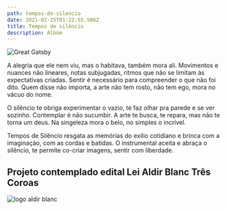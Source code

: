 ```yaml
---
path: tempos-de-silencio
date: 2021-02-25T01:22:55.506Z
title: Tempos de silêncio
description: Albúm
---
```

![Great Gatsby](/../assets/capa.jpg "Capa album")


A alegria que ele nem viu, mas o habitava, também mora ali. Movimentos e nuances não lineares, notas subjugadas, ritmos que não se limitam às expectativas criadas. Sentir é necessário para compreender o que não foi dito. Quem disse não importa, a arte não tem rosto, não tem ego, mora no vácuo do nome.

O silêncio te obriga experimentar o vazio, te faz olhar pra parede e se ver sozinho. Contemplar é não sucumbir. A arte te busca, te repara, mas não te torna um deus. Na singeleza mora o belo, no simples o incrível.

Tempos de Silêncio resgata as memórias do exílio cotidiano e brinca com a imaginação, com as cordas e batidas. O instrumental aceita e abraça o silêncio, te permite co-criar imagens, sentir com liberdade.

## Projeto contemplado edital  Lei Aldir Blanc Três Coroas

<img src="/../assets/aldirblanc_fundobranco.png" alt="logo aldir blanc"/>
<br/>

